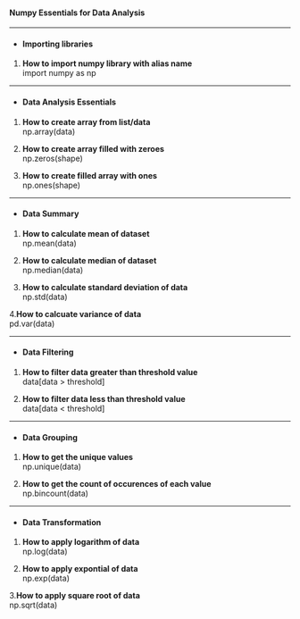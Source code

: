 #### Numpy Essentials for Data Analysis 
---------------------------------------
- #### Importing libraries
1. <b>How to import numpy library with alias name</b><br>
import numpy as np
------------------------------------
- #### Data Analysis Essentials
1. <b>How to create array from list/data </b><br>
np.array(data)

2. <b>How to create array filled with zeroes</b><br>
np.zeros(shape)

3. <b>How to create filled array with ones</b><br>
np.ones(shape)
------------------------------------
- #### Data Summary
1. <b> How to calculate mean of dataset</b><br>
np.mean(data)

2. <b> How to calculate median of dataset</b><br>
np.median(data)

3. <b>How to calculate standard deviation of data </b><br>
np.std(data)

4.<b>How to calcuate variance of data </b><br>
pd.var(data)

------------------------------------
- #### Data Filtering
1. <b>How to filter data greater than threshold value</b><br>
data[data > threshold]

2. <b>How to filter data less than threshold value</b><br>
data[data < threshold]
------------------------------------

- #### Data Grouping
1. <b>How to get the unique values</b><br>
np.unique(data)

2. <b>How to get the count of occurences of each value</b><br>
np.bincount(data)
------------------------------------

- #### Data Transformation
1. <b>How to apply logarithm of data</b><br>
np.log(data)

2. <b>How to apply expontial of data </b><br>
np.exp(data)

3.<b>How to apply square root of data</b><br>
np.sqrt(data)

   


  

